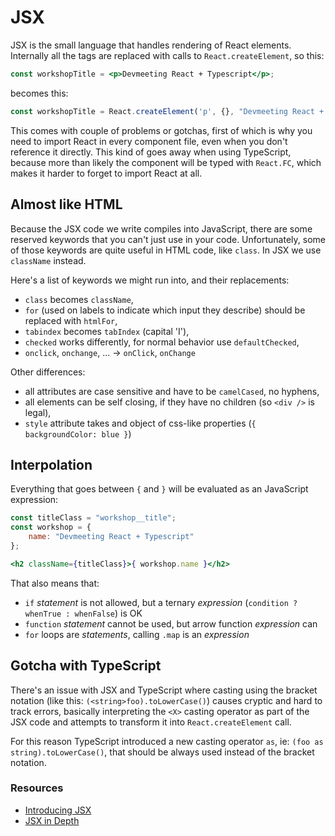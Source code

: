 # JSX

JSX is the small language that handles rendering of React elements. Internally all the tags are replaced with calls to `React.createElement`, so this:


```jsx
const workshopTitle = <p>Devmeeting React + Typescript</p>;
```

becomes this:

```jsx
const workshopTitle = React.createElement('p', {}, "Devmeeting React + Typescript");
```

This comes with couple of problems or gotchas, first of which is why you need to import React in every component file, even when you don't reference it directly. 
This kind of goes away when using TypeScript, because more than likely the component will be typed with `React.FC`, which makes it harder to forget to import React at all.

## Almost like HTML

Because the JSX code we write compiles into JavaScript, there are some reserved keywords that you can't just use in your code. 
Unfortunately, some of those keywords are quite useful in HTML code, like `class`. In JSX we use `className` instead. 

Here's a list of keywords we might run into, and their replacements:

- `class` becomes `className`,
- `for` (used on labels to indicate which input they describe) should be replaced with `htmlFor`,
- `tabindex` becomes `tabIndex` (capital 'I'),
- `checked` works differently, for normal behavior use `defaultChecked`,
- `onclick`, `onchange`, ... -> `onClick`, `onChange`

Other differences:

- all attributes are case sensitive and have to be `camelCased`, no hyphens,
- all elements can be self closing, if they have no children (so `<div />` is legal),
- `style` attribute takes and object of css-like properties (`{ backgroundColor: blue }`)

## Interpolation

Everything that goes between `{` and `}` will be evaluated as an JavaScript expression:

```jsx
const titleClass = "workshop__title";
const workshop = {
    name: "Devmeeting React + Typescript"
};

<h2 className={titleClass}>{ workshop.name }</h2>
```

That also means that:

- `if` *statement* is not allowed, but a ternary *expression* (`condition ? whenTrue : whenFalse`) is OK
- `function` *statement* cannot be used, but arrow function *expression* can
- `for` loops are *statements*, calling `.map` is an *expression*

## Gotcha with TypeScript

There's an issue with JSX and TypeScript where casting using the bracket notation 
(like this: `(<string>foo).toLowerCase()`) causes cryptic and hard to track errors,
basically interpreting the `<X>` casting operator as part of the JSX code and attempts to transform it into `React.createElement` call.

For this reason TypeScript introduced a new casting operator `as`, ie: `(foo as string).toLowerCase()`,
that should be always used instead of the bracket notation.


### Resources

- [Introducing JSX](https://reactjs.org/docs/introducing-jsx.html)
- [JSX in Depth](https://reactjs.org/docs/jsx-in-depth.html)
